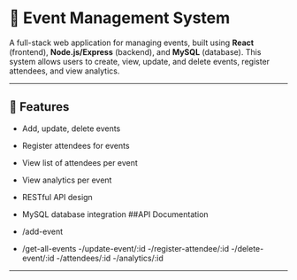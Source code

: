 # 🎉 Event Management System

A full-stack web application for managing events, built using **React** (frontend), **Node.js/Express** (backend), and **MySQL** (database). This system allows users to create, view, update, and delete events, register attendees, and view analytics.

---

## 🚀 Features

- Add, update, delete events
- Register attendees for events
- View list of attendees per event
- View analytics per event
- RESTful API design
- MySQL database integration
##API Documentation

- /add-event
- /get-all-events
-/update-event/:id
-/register-attendee/:id
-/delete-event/:id
-/attendees/:id
-/analytics/:id

---



